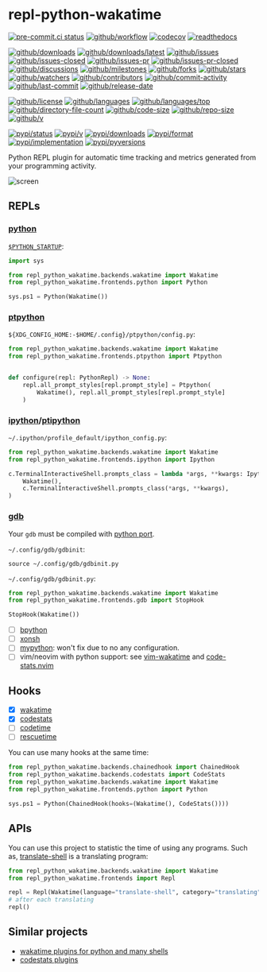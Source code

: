 # repl-python-wakatime

[![pre-commit.ci status](https://results.pre-commit.ci/badge/github/wakatime/repl-python-wakatime/main.svg)](https://results.pre-commit.ci/latest/github/wakatime/repl-python-wakatime/main)
[![github/workflow](https://github.com/wakatime/repl-python-wakatime/actions/workflows/main.yml/badge.svg)](https://github.com/wakatime/repl-python-wakatime/actions)
[![codecov](https://codecov.io/gh/wakatime/repl-python-wakatime/branch/main/graph/badge.svg)](https://codecov.io/gh/wakatime/repl-python-wakatime)
[![readthedocs](https://shields.io/readthedocs/repl-python-wakatime)](https://repl-python-wakatime.readthedocs.io)

[![github/downloads](https://shields.io/github/downloads/wakatime/repl-python-wakatime/total)](https://github.com/wakatime/repl-python-wakatime/releases)
[![github/downloads/latest](https://shields.io/github/downloads/wakatime/repl-python-wakatime/latest/total)](https://github.com/wakatime/repl-python-wakatime/releases/latest)
[![github/issues](https://shields.io/github/issues/wakatime/repl-python-wakatime)](https://github.com/wakatime/repl-python-wakatime/issues)
[![github/issues-closed](https://shields.io/github/issues-closed/wakatime/repl-python-wakatime)](https://github.com/wakatime/repl-python-wakatime/issues?q=is%3Aissue+is%3Aclosed)
[![github/issues-pr](https://shields.io/github/issues-pr/wakatime/repl-python-wakatime)](https://github.com/wakatime/repl-python-wakatime/pulls)
[![github/issues-pr-closed](https://shields.io/github/issues-pr-closed/wakatime/repl-python-wakatime)](https://github.com/wakatime/repl-python-wakatime/pulls?q=is%3Apr+is%3Aclosed)
[![github/discussions](https://shields.io/github/discussions/wakatime/repl-python-wakatime)](https://github.com/wakatime/repl-python-wakatime/discussions)
[![github/milestones](https://shields.io/github/milestones/all/wakatime/repl-python-wakatime)](https://github.com/wakatime/repl-python-wakatime/milestones)
[![github/forks](https://shields.io/github/forks/wakatime/repl-python-wakatime)](https://github.com/wakatime/repl-python-wakatime/network/members)
[![github/stars](https://shields.io/github/stars/wakatime/repl-python-wakatime)](https://github.com/wakatime/repl-python-wakatime/stargazers)
[![github/watchers](https://shields.io/github/watchers/wakatime/repl-python-wakatime)](https://github.com/wakatime/repl-python-wakatime/watchers)
[![github/contributors](https://shields.io/github/contributors/wakatime/repl-python-wakatime)](https://github.com/wakatime/repl-python-wakatime/graphs/contributors)
[![github/commit-activity](https://shields.io/github/commit-activity/w/wakatime/repl-python-wakatime)](https://github.com/wakatime/repl-python-wakatime/graphs/commit-activity)
[![github/last-commit](https://shields.io/github/last-commit/wakatime/repl-python-wakatime)](https://github.com/wakatime/repl-python-wakatime/commits)
[![github/release-date](https://shields.io/github/release-date/wakatime/repl-python-wakatime)](https://github.com/wakatime/repl-python-wakatime/releases/latest)

[![github/license](https://shields.io/github/license/wakatime/repl-python-wakatime)](https://github.com/wakatime/repl-python-wakatime/blob/main/LICENSE)
[![github/languages](https://shields.io/github/languages/count/wakatime/repl-python-wakatime)](https://github.com/wakatime/repl-python-wakatime)
[![github/languages/top](https://shields.io/github/languages/top/wakatime/repl-python-wakatime)](https://github.com/wakatime/repl-python-wakatime)
[![github/directory-file-count](https://shields.io/github/directory-file-count/wakatime/repl-python-wakatime)](https://github.com/wakatime/repl-python-wakatime)
[![github/code-size](https://shields.io/github/languages/code-size/wakatime/repl-python-wakatime)](https://github.com/wakatime/repl-python-wakatime)
[![github/repo-size](https://shields.io/github/repo-size/wakatime/repl-python-wakatime)](https://github.com/wakatime/repl-python-wakatime)
[![github/v](https://shields.io/github/v/release/wakatime/repl-python-wakatime)](https://github.com/wakatime/repl-python-wakatime)

[![pypi/status](https://shields.io/pypi/status/repl-python-wakatime)](https://pypi.org/project/repl-python-wakatime/#description)
[![pypi/v](https://shields.io/pypi/v/repl-python-wakatime)](https://pypi.org/project/repl-python-wakatime/#history)
[![pypi/downloads](https://shields.io/pypi/dd/repl-python-wakatime)](https://pypi.org/project/repl-python-wakatime/#files)
[![pypi/format](https://shields.io/pypi/format/repl-python-wakatime)](https://pypi.org/project/repl-python-wakatime/#files)
[![pypi/implementation](https://shields.io/pypi/implementation/repl-python-wakatime)](https://pypi.org/project/repl-python-wakatime/#files)
[![pypi/pyversions](https://shields.io/pypi/pyversions/repl-python-wakatime)](https://pypi.org/project/repl-python-wakatime/#files)

Python REPL plugin for automatic time tracking and metrics generated from your
programming activity.

![screen](https://github.com/user-attachments/assets/4e337cae-06a7-4164-be83-c7b73e8a0f63)

## REPLs

### [python](https://github.com/python/cpython)

[`$PYTHON_STARTUP`](https://docs.python.org/3/using/cmdline.html#envvar-PYTHONSTARTUP):

```python
import sys

from repl_python_wakatime.backends.wakatime import Wakatime
from repl_python_wakatime.frontends.python import Python

sys.ps1 = Python(Wakatime())
```

### [ptpython](https://github.com/prompt-toolkit/ptpython)

`${XDG_CONFIG_HOME:-$HOME/.config}/ptpython/config.py`:

```python
from repl_python_wakatime.backends.wakatime import Wakatime
from repl_python_wakatime.frontends.ptpython import Ptpython


def configure(repl: PythonRepl) -> None:
    repl.all_prompt_styles[repl.prompt_style] = Ptpython(
        Wakatime(), repl.all_prompt_styles[repl.prompt_style]
    )
```

### [ipython](https://github.com/ipython/ipython)/[ptipython](https://github.com/prompt-toolkit/ptpython)

`~/.ipython/profile_default/ipython_config.py`:

```python
from repl_python_wakatime.backends.wakatime import Wakatime
from repl_python_wakatime.frontends.ipython import Ipython

c.TerminalInteractiveShell.prompts_class = lambda *args, **kwargs: Ipython(
    Wakatime(),
    c.TerminalInteractiveShell.prompts_class(*args, **kwargs),
)
```

### [gdb](https://sourceware.org/gdb/)

Your `gdb` must be compiled with
[python port](https://sourceware.org/gdb/current/onlinedocs/gdb.html/Python.html).

`~/.config/gdb/gdbinit`:

```gdb
source ~/.config/gdb/gdbinit.py
```

`~/.config/gdb/gdbinit.py`:

```python
from repl_python_wakatime.backends.wakatime import Wakatime
from repl_python_wakatime.frontends.gdb import StopHook

StopHook(Wakatime())
```

- [ ] [bpython](https://github.com/bpython/bpython)
- [ ] [xonsh](https://github.com/xonsh/xonsh)
- [ ] [mypython](https://github.com/asmeurer/mypython): won't fix due to no any
  configuration.
- [ ] vim/neovim with python support: see
  [vim-wakatime](https://github.com/wakatime/vim-wakatime) and
  [code-stats.nvim](https://github.com/Freed-Wu/code-stats.nvim)

## Hooks

- [x] [wakatime](https://wakatime.com/)
- [x] [codestats](https://codestats.net/)
- [ ] [codetime](https://codetime.dev/)
- [ ] [rescuetime](https://www.rescuetime.com/)

You can use many hooks at the same time:

```python
from repl_python_wakatime.backends.chainedhook import ChainedHook
from repl_python_wakatime.backends.codestats import CodeStats
from repl_python_wakatime.backends.wakatime import Wakatime
from repl_python_wakatime.frontends.python import Python

sys.ps1 = Python(ChainedHook(hooks=(Wakatime(), CodeStats())))
```

## APIs

You can use this project to statistic the time of using any programs. Such as,
[translate-shell](https://github.com/Freed-Wu/translate-shell/) is a translating
program:

```python
from repl_python_wakatime.backends.wakatime import Wakatime
from repl_python_wakatime.frontends import Repl

repl = Repl(Wakatime(language="translate-shell", category="translating"))
# after each translating
repl()
```

## Similar projects

- [wakatime plugins for python and many shells](https://wakatime.com/terminal)
- [codestats plugins](https://codestats.net/plugins)
